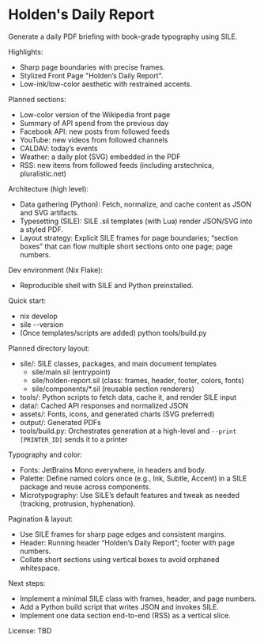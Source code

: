 # Holden's Daily Report

Generate a daily PDF briefing with book-grade typography using SILE.

Highlights:
- Sharp page boundaries with precise frames.
- Stylized Front Page "Holden’s Daily Report".
- Low-ink/low-color aesthetic with restrained accents.

Planned sections:
- Low-color version of the Wikipedia front page
- Summary of API spend from the previous day
- Facebook API: new posts from followed feeds
- YouTube: new videos from followed channels
- CALDAV: today’s events
- Weather: a daily plot (SVG) embedded in the PDF
- RSS: new items from followed feeds (including arstechnica, pluralistic.net)

Architecture (high level):
- Data gathering (Python): Fetch, normalize, and cache content as JSON and SVG artifacts.
- Typesetting (SILE): SILE .sil templates (with Lua) render JSON/SVG into a styled PDF.
- Layout strategy: Explicit SILE frames for page boundaries; “section boxes” that can flow multiple short sections onto one page; page numbers.

Dev environment (Nix Flake):
- Reproducible shell with SILE and Python preinstalled.

Quick start:
- nix develop
- sile --version
- (Once templates/scripts are added) python tools/build.py

Planned directory layout:
- sile/: SILE classes, packages, and main document templates
  - sile/main.sil (entrypoint)
  - sile/holden-report.sil (class: frames, header, footer, colors, fonts)
  - sile/components/\*.sil (reusable section renderers)
- tools/: Python scripts to fetch data, cache it, and render SILE input
- data/: Cached API responses and normalized JSON
- assets/: Fonts, icons, and generated charts (SVG preferred)
- output/: Generated PDFs
- tools/build.py: Orchestrates generation at a high-level and `--print [PRINTER_ID]` sends it to a printer

Typography and color:
- Fonts: JetBrains Mono everywhere, in headers and body.
- Palette: Define named colors once (e.g., Ink, Subtle, Accent) in a SILE package and reuse across components.
- Microtypography: Use SILE’s default features and tweak as needed (tracking, protrusion, hyphenation).

Pagination & layout:
- Use SILE frames for sharp page edges and consistent margins.
- Header: Running header “Holden’s Daily Report”; footer with page numbers.
- Collate short sections using vertical boxes to avoid orphaned whitespace.

Next steps:
- Implement a minimal SILE class with frames, header, and page numbers.
- Add a Python build script that writes JSON and invokes SILE.
- Implement one data section end-to-end (RSS) as a vertical slice.

License: TBD

